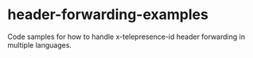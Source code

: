 # header-forwarding-examples
Code samples for how to handle x-telepresence-id header forwarding in multiple languages.
